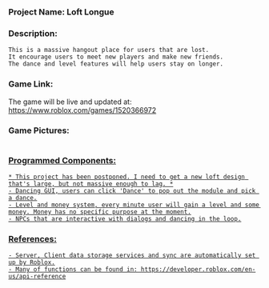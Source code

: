 ### Project Name: Loft Longue

### Description: 
``` 
This is a massive hangout place for users that are lost.
It encourage users to meet new players and make new friends.
The dance and level features will help users stay on longer.
```

### Game Link:
The game will be live and updated at:
https://www.roblox.com/games/1520366972

### Game Pictures:
<a href = ""><img src = "">

### Programmed Components:
```
* This project has been postponed. I need to get a new loft design that's large, but not massive enough to lag. *
- Dancing GUI, users can click 'Dance' to pop out the module and pick a dance.
- Level and money system, every minute user will gain a level and some money. Money has no specific purpose at the moment.
- NPCs that are interactive with dialogs and dancing in the loop.
```

### References:
```
- Server, Client data storage services and sync are automatically set up by Roblox.
- Many of functions can be found in: https://developer.roblox.com/en-us/api-reference
```